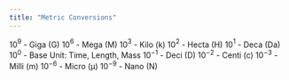 ```yaml
---
title: "Metric Conversions"
---
```

10$^9$ - Giga (G)
10$^6$ - Mega (M)
10$^3$ - Kilo (k)
10$^2$ - Hecta (H)
10$^1$ - Deca (Da)
10$^0$ - Base Unit: Time, Length, Mass 
10$^-$$^1$ - Deci (D)
10$^-$$^2$ - Centi (c)
10$^-$$^3$ - Milli (m)
10$^-$$^6$ - Micro (μ)
10$^-$$^9$ - Nano (N)
